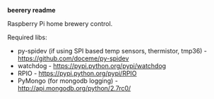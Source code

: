 __beerery readme__

Raspberry Pi home brewery control.

Required libs:

* py-spidev (if using SPI based temp sensors, thermistor, tmp36) - https://github.com/doceme/py-spidev
* watchdog - https://pypi.python.org/pypi/watchdog
* RPIO - https://pypi.python.org/pypi/RPIO
* PyMongo (for mongodb logging) - http://api.mongodb.org/python/2.7rc0/